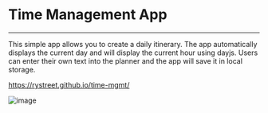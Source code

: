 # Time Management App
-------------------------------------------
This simple app allows you to create a daily itinerary. The app automatically displays the current day and will display the current hour using dayjs. 
Users can enter their own text into the planner and the app will save it in local storage.

https://rystreet.github.io/time-mgmt/

![image](https://user-images.githubusercontent.com/112584082/196539868-5c10bc48-e97a-4970-8081-f0734b873293.png)

